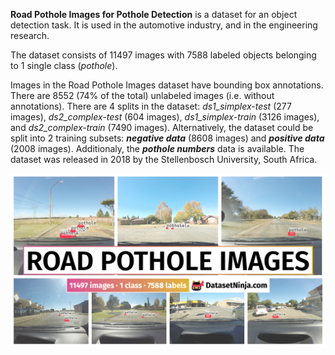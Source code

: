 **Road Pothole Images for Pothole Detection** is a dataset for an object detection task. It is used in the automotive industry, and in the engineering research. 

The dataset consists of 11497 images with 7588 labeled objects belonging to 1 single class (*pothole*).

Images in the Road Pothole Images dataset have bounding box annotations. There are 8552 (74% of the total) unlabeled images (i.e. without annotations). There are 4 splits in the dataset: *ds1_simplex-test* (277 images), *ds2_complex-test* (604 images), *ds1_simplex-train* (3126 images), and *ds2_complex-train* (7490 images). Alternatively, the dataset could be split into 2 training subsets: ***negative data*** (8608 images) and ***positive data*** (2008 images). Additionaly, the ***pothole numbers*** data is available. The dataset was released in 2018 by the Stellenbosch University, South Africa.

<img src="https://github.com/dataset-ninja/road-pothole-images/raw/main/visualizations/poster.png">
